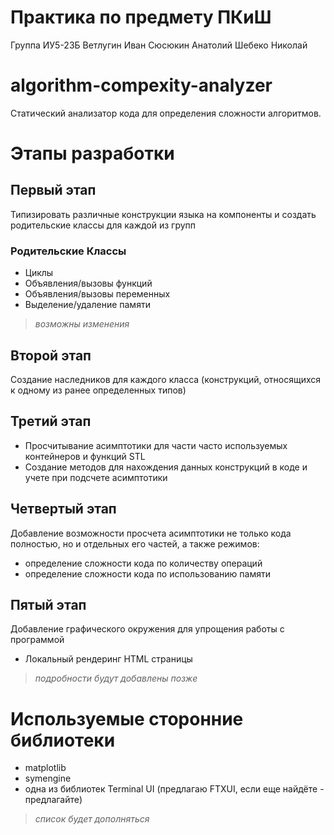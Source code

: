# Практика по предмету ПКиШ
Группа ИУ5-23Б
Ветлугин Иван 
Сюсюкин Анатолий 
Шебеко Николай 

# algorithm-compexity-analyzer
Статический анализатор кода для определения сложности алгоритмов.

# Этапы разработки
## Первый этап
Типизировать различные конструкции языка на компоненты и создать родительские классы для каждой из групп
### Родительские Классы
- Циклы
- Объявления/вызовы функций
- Объявления/вызовы переменных
- Выделение/удаление памяти   
> *возможны изменения*

## Второй этап
Создание наследников для каждого класса (конструкций, относящихся к одному из ранее определенных типов)

## Третий этап
- Просчитывание асимптотики для части часто используемых контейнеров и функций STL
- Создание методов для нахождения данных конструкций в коде и учете при подсчете асимптотики

## Четвертый этап
Добавление возможности просчета асимптотики не только кода полностью, но и отдельных его частей, а также режимов:
- определение сложности кода по количеству операций
- определение сложности кода по использованию памяти

## Пятый этап
Добавление графического окружения для упрощения работы с программой
- Локальный рендеринг HTML страницы
> *подробности будут добавлены позже*

# Используемые сторонние библиотеки
- matplotlib
- symengine
- одна из библиотек Terminal UI (предлагаю FTXUI, если еще найдёте - предлагайте)
> *список будет дополняться*
